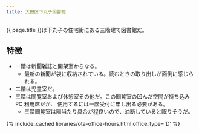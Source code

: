 ```yaml
---
title: 大田区下丸子図書館
---
```


{{ page.title }}は下丸子の住宅街にある三階建て図書館だ。

## 特徴

* 一階は新聞雑誌と開架室からなる。
  * 最新の新聞が袋に収納されている。読むときの取り出しが面倒に感じられる。
* 二階は児童室だ。
* 三階は閲覧室および休憩室その他だ。この閲覧室の凹んだ空間が持ち込み PC 利用席だが、
  使用するには一階受付に申し出る必要がある。
  * 三階閲覧室は陽当たり具合が程良いので、油断していると眠りそうだ。

{% include_cached libraries/ota-office-hours.html office_type='D' %}
